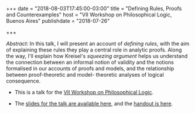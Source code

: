 +++
date = "2018-08-03T17:45:00-03:00"
title = "Defining Rules, Proofs and Counterexamples"
host = "VII Workshop on Philosophical Logic, Buenos Aires"
publishdate = "2018-07-26"

+++

*Abstract*:  In this talk, I will present an account of *defining rules*, with the aim of explaining these rules they play a central role in analytic proofs. Along the way, I'll explain how Kreisel's *squeezing argument* helps us understand the connection between an informal notion of validity and the notions formalised in our accounts of proofs and models, and the relationship between proof-theoretic and model- theoretic analyses of logical consequence.

* This is a talk for the [VII Workshop on Philosophical Logic](http://ba-logic.com/workshops/7th-workshop/).

* The [slides for the talk are available here](/slides/defining-rules-proofs-and-counterexamples-slides.pdf), and the [handout is here](/handouts/defining-rules-proofs-and-counterexamples-handout.pdf).